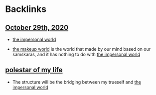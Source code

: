 
# Backlinks
## [October 29th, 2020](<October 29th, 2020.md>)
- [the impersonal world](<the impersonal world.md>)

- [the makeup world](<the makeup world.md>) is the world that made by our mind based on our samskaras, and it has nothing to do with [the impersonal world](<the impersonal world.md>)

## [polestar of my life](<polestar of my life.md>)
- The structure will be the bridging between my trueself and [the impersonal world](<the impersonal world.md>)

